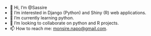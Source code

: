 - 👋 Hi, I’m @Sassire
- 👀 I’m interested in Django (Python) and Shiny (R) web applications.
- 🌱 I’m currently learning python.
- 💞️ I’m looking to collaborate on python and R projects.
- 📫 How to reach me: monsire.napo@gmail.com.

<!---
Sassire/Sassire is a ✨ special ✨ repository because its `README.md` (this file) appears on your GitHub profile.
You can click the Preview link to take a look at your changes.
--->

